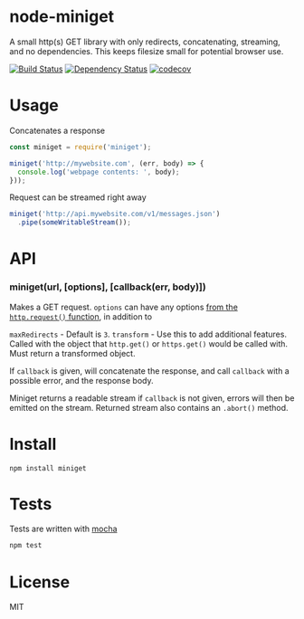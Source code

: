 # node-miniget

A small http(s) GET library with only redirects, concatenating, streaming, and no dependencies. This keeps filesize small for potential browser use.

[![Build Status](https://secure.travis-ci.org/fent/node-miniget.svg)](http://travis-ci.org/fent/node-miniget)
[![Dependency Status](https://david-dm.org/fent/node-miniget.svg)](https://david-dm.org/fent/node-miniget)
[![codecov](https://codecov.io/gh/fent/node-miniget/branch/master/graph/badge.svg)](https://codecov.io/gh/fent/node-miniget)


# Usage

Concatenates a response

```js
const miniget = require('miniget');

miniget('http://mywebsite.com', (err, body) => {
  console.log('webpage contents: ', body);
}));
```

Request can be streamed right away

```js
miniget('http://api.mywebsite.com/v1/messages.json')
  .pipe(someWritableStream());
```


# API

### miniget(url, [options], [callback(err, body)])

Makes a GET request. `options` can have any options [from the `http.request()` function](https://nodejs.org/api/http.html#http_http_request_options_callback), in addition to

`maxRedirects` - Default is `3`.
`transform` - Use this to add additional features. Called with the object that `http.get()` or `https.get()` would be called with. Must return a transformed object.

If `callback` is given, will concatenate the response, and call `callback` with a possible error, and the response body.

Miniget returns a readable stream if `callback` is not given, errors will then be emitted on the stream. Returned stream also contains an `.abort()` method.


# Install

    npm install miniget


# Tests
Tests are written with [mocha](https://mochajs.org)

```bash
npm test
```

# License
MIT
